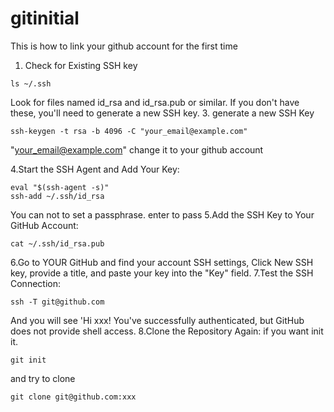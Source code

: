 # gitinitial
This is how to link your github account for the first time

1. Check for Existing SSH key
```
ls ~/.ssh
```
Look for files named id_rsa and id_rsa.pub or similar. If you don't have these, you'll need to generate a new SSH key.
3. generate a new SSH Key

```
ssh-keygen -t rsa -b 4096 -C "your_email@example.com"
```
   
"your_email@example.com" change it to your github account 

4.Start the SSH Agent and Add Your Key:
```
eval "$(ssh-agent -s)"
ssh-add ~/.ssh/id_rsa
```
You can not to set a passphrase. enter to pass
5.Add the SSH Key to Your GitHub Account:
```
cat ~/.ssh/id_rsa.pub
```
6.Go to YOUR GitHub and find your account SSH settings, Click New SSH key, provide a title, and paste your key into the "Key" field.
7.Test the SSH Connection:
```
ssh -T git@github.com
```
And you will see 'Hi xxx! You've successfully authenticated, but GitHub does not provide shell access.
8.Clone the Repository Again:
if you want init it.
```
git init
```
and try to clone
```
git clone git@github.com:xxx
```



